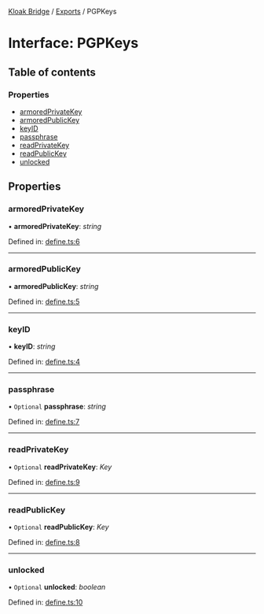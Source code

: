 [Kloak Bridge](../README.md) / [Exports](../modules.md) / PGPKeys

# Interface: PGPKeys

## Table of contents

### Properties

- [armoredPrivateKey](pgpkeys.md#armoredprivatekey)
- [armoredPublicKey](pgpkeys.md#armoredpublickey)
- [keyID](pgpkeys.md#keyid)
- [passphrase](pgpkeys.md#passphrase)
- [readPrivateKey](pgpkeys.md#readprivatekey)
- [readPublicKey](pgpkeys.md#readpublickey)
- [unlocked](pgpkeys.md#unlocked)

## Properties

### armoredPrivateKey

• **armoredPrivateKey**: *string*

Defined in: [define.ts:6](https://github.com/CoNET-project/kloak-bridge/blob/8b4497c/src/define.ts#L6)

___

### armoredPublicKey

• **armoredPublicKey**: *string*

Defined in: [define.ts:5](https://github.com/CoNET-project/kloak-bridge/blob/8b4497c/src/define.ts#L5)

___

### keyID

• **keyID**: *string*

Defined in: [define.ts:4](https://github.com/CoNET-project/kloak-bridge/blob/8b4497c/src/define.ts#L4)

___

### passphrase

• `Optional` **passphrase**: *string*

Defined in: [define.ts:7](https://github.com/CoNET-project/kloak-bridge/blob/8b4497c/src/define.ts#L7)

___

### readPrivateKey

• `Optional` **readPrivateKey**: *Key*

Defined in: [define.ts:9](https://github.com/CoNET-project/kloak-bridge/blob/8b4497c/src/define.ts#L9)

___

### readPublicKey

• `Optional` **readPublicKey**: *Key*

Defined in: [define.ts:8](https://github.com/CoNET-project/kloak-bridge/blob/8b4497c/src/define.ts#L8)

___

### unlocked

• `Optional` **unlocked**: *boolean*

Defined in: [define.ts:10](https://github.com/CoNET-project/kloak-bridge/blob/8b4497c/src/define.ts#L10)
